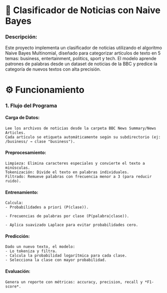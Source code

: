 # 📰 Clasificador de Noticias con Naive Bayes
### Descripción:
Este proyecto implementa un clasificador de noticias utilizando el algoritmo Naive Bayes Multinomial, diseñado para categorizar artículos de texto en 5 temas: business, entertainment, politics, sport y tech. El modelo aprende patrones de palabras desde un dataset de noticias de la BBC y predice la categoría de nuevos textos con alta precisión.

# ⚙️ Funcionamiento
### 1. Flujo del Programa
#### Carga de Datos:
    Lee los archivos de noticias desde la carpeta BBC News Summary/News Articles.
    Cada artículo se etiqueta automáticamente según su subdirectorio (ej: /business/ → clase "business").

#### Preprocesamiento:

    Limpieza: Elimina caracteres especiales y convierte el texto a minúsculas.
    Tokenización: Divide el texto en palabras individuales.
    Filtrado: Remueve palabras con frecuencia menor a 3 (para reducir ruido).
    
#### Entrenamiento:

    Calcula:
    - Probabilidades a priori (P(clase)).

    - Frecuencias de palabras por clase (P(palabra|clase)).

    - Aplica suavizado Laplace para evitar probabilidades cero.

#### Predicción:

    Dado un nuevo texto, el modelo:
    - Lo tokeniza y filtra.
    - Calcula la probabilidad logarítmica para cada clase.
    - Selecciona la clase con mayor probabilidad.

#### Evaluación:

    Genera un reporte con métricas: accuracy, precision, recall y *F1-score*.